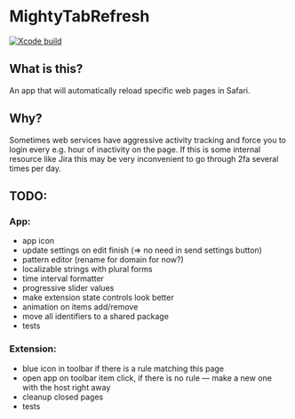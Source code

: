 # MightyTabRefresh

[![Xcode build](https://github.com/kukushechkin/MightyTabRefresh/actions/workflows/xcode.yml/badge.svg?branch=main)](https://github.com/kukushechkin/MightyTabRefresh/actions/workflows/xcode.yml)

## What is this?

An app that will automatically reload specific web pages in Safari.

## Why?

Sometimes web services have aggressive activity tracking and force you to login every e.g. hour of inactivity on the page. If this is some internal resource like Jira this may be very inconvenient to go through 2fa several times per day.

## TODO:

### App:
* app icon
* update settings on edit finish (=> no need in send settings button)
* pattern editor (rename for domain for now?)
* localizable strings with plural forms
* time interval formatter
* progressive slider values
* make extension state controls look better
* animation on items add/remove
* move all identifiers to a shared package
* tests

### Extension:
* blue icon in toolbar if there is a rule matching this page
* open app on toolbar item click, if there is no rule — make a new one with the host right away
* cleanup closed pages
* tests


